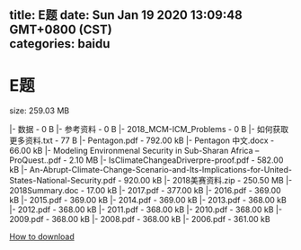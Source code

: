 
title: E题
date: Sun Jan 19 2020 13:09:48 GMT+0800 (CST)    
categories: baidu
---

# E题
size: 259.03 MB
 
 
|- 数据 - 0 B
|- 参考资料 - 0 B
|- 2018_MCM-ICM_Problems - 0 B
|- 如何获取更多资料.txt - 77 B
|- Pentagon.pdf - 792.00 kB
|- Pentagon 中文.docx - 66.00 kB
|- Modeling Environmenal Security in Sub-Sharan Africa – ProQuest..pdf - 2.10 MB
|- IsClimateChangeaDriverpre-proof.pdf - 582.00 kB
|- An-Abrupt-Climate-Change-Scenario-and-Its-Implications-for-United-States-National-Security.pdf - 920.00 kB
|- 2018美赛资料.zip - 250.50 MB
|- 2018Summary.doc - 17.00 kB
|- 2017.pdf - 377.00 kB
|- 2016.pdf - 369.00 kB
|- 2015.pdf - 369.00 kB
|- 2014.pdf - 369.00 kB
|- 2013.pdf - 368.00 kB
|- 2012.pdf - 368.00 kB
|- 2011.pdf - 368.00 kB
|- 2010.pdf - 368.00 kB
|- 2009.pdf - 368.00 kB
|- 2008.pdf - 368.00 kB
|- 2006.pdf - 361.00 kB

[How to download](https://bpcam.bemobtrk.com/go/2ceec3aa-1ca2-46d6-b9ff-aaa5c184517c?jno=147)